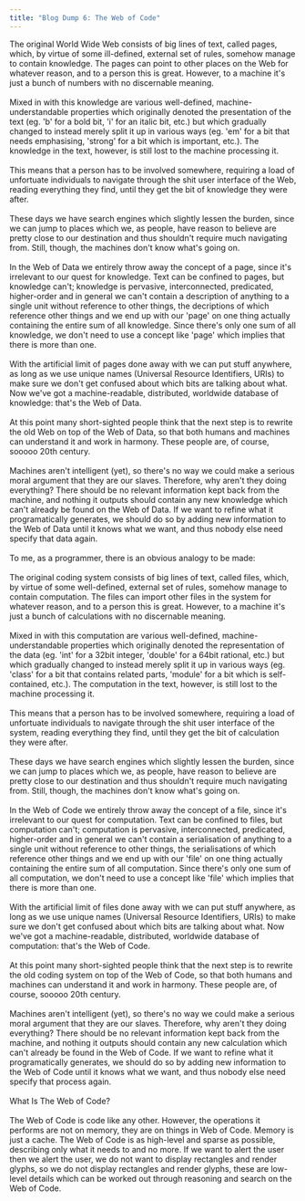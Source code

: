 ```yaml
---
title: "Blog Dump 6: The Web of Code"
---
```


The original World Wide Web consists of big lines of text, called pages, which, by virtue of some ill-defined, external set of rules, somehow manage to contain knowledge. The pages can point to other places on the Web for whatever reason, and to a person this is great. However, to a machine it's just a bunch of numbers with no discernable meaning.<br /><br />Mixed in with this knowledge are various well-defined, machine-understandable properties which originally denoted the presentation of the text (eg. 'b' for a bold bit, 'i' for an italic bit, etc.) but which gradually changed to instead merely split it up in various ways (eg. 'em' for a bit that needs emphasising, 'strong' for a bit which is important, etc.). The knowledge in the text, however, is still lost to the machine processing it.<br /><br />This means that a person has to be involved somewhere, requiring a load of unfortuate individuals to navigate through the shit user interface of the Web, reading everything they find, until they get the bit of knowledge they were after.<br /><br />These days we have search engines which slightly lessen the burden, since we can jump to places which we, as people, have reason to believe are pretty close to our destination and thus shouldn't require much navigating from. Still, though, the machines don't know what's going on.<br /><br />In the Web of Data we entirely throw away the concept of a page, since it's irrelevant to our quest for knowledge. Text can be confined to pages, but knowledge can't; knowledge is pervasive, interconnected, predicated, higher-order and in general we can't contain a description of anything to a single unit without reference to other things, the decriptions of which reference other things and we end up with our 'page' on one thing actually containing the entire sum of all knowledge. Since there's only one sum of all knowledge, we don't need to use a concept like 'page' which implies that there is more than one.<br /><br />With the artificial limit of pages done away with we can put stuff anywhere, as long as we use unique names (Universal Resource Identifiers, URIs) to make sure we don't get confused about which bits are talking about what. Now we've got a machine-readable, distributed, worldwide database of knowledge: that's the Web of Data.<br /><br />At this point many short-sighted people think that the next step is to rewrite the old Web on top of the Web of Data, so that both humans and machines can understand it and work in harmony. These people are, of course, sooooo 20th century.<br /><br />Machines aren't intelligent (yet), so there's no way we could make a serious moral argument that they are our slaves. Therefore, why aren't they doing everything? There should be no relevant information kept back from the machine, and nothing it outputs should contain any new knowledge which can't already be found on the Web of Data. If we want to refine what it programatically generates, we should do so by adding new information to the Web of Data until it knows what we want, and thus nobody else need specify that data again.<br /><br />To me, as a programmer, there is an obvious analogy to be made:<br /><br />The original coding system consists of big lines of text, called files, which, by virtue of some well-defined, external set of rules, somehow manage to contain computation. The files can import other files in the system for whatever reason, and to a person this is great. However, to a machine it's just a bunch of calculations with no discernable meaning.<br /><br />Mixed in with this computation are various well-defined, machine-understandable properties which originally denoted the representation of the data (eg. 'int' for a 32bit integer, 'double' for a 64bit rational, etc.) but which gradually changed to instead merely split it up in various ways (eg. 'class' for a bit that contains related parts, 'module' for a bit which is self-contained, etc.). The computation in the text, however, is still lost to the machine processing it.<br /><br />This means that a person has to be involved somewhere, requiring a load of unfortuate individuals to navigate through the shit user interface of the system, reading everything they find, until they get the bit of calculation they were after.<br /><br />These days we have search engines which slightly lessen the burden, since we can jump to places which we, as people, have reason to believe are pretty close to our destination and thus shouldn't require much navigating from. Still, though, the machines don't know what's going on.<br /><br />In the Web of Code we entirely throw away the concept of a file, since it's irrelevant to our quest for computation. Text can be confined to files, but computation can't; computation is pervasive, interconnected, predicated, higher-order and in general we can't contain a serialisation of anything to a single unit without reference to other things, the serialisations of which reference other things and we end up with our 'file' on one thing actually containing the entire sum of all computation. Since there's only one sum of all computation, we don't need to use a concept like 'file' which implies that there is more than one.<br /><br />With the artificial limit of files done away with we can put stuff anywhere, as long as we use unique names (Universal Resource Identifiers, URIs) to make sure we don't get confused about which bits are talking about what. Now we've got a machine-readable, distributed, worldwide database of computation: that's the Web of Code.<br /><br />At this point many short-sighted people think that the next step is to rewrite the old coding system on top of the Web of Code, so that both humans and machines can understand it and work in harmony. These people are, of course, sooooo 20th century.<br /><br />Machines aren't intelligent (yet), so there's no way we could make a serious moral argument that they are our slaves. Therefore, why aren't they doing everything? There should be no relevant information kept back from the machine, and nothing it outputs should contain any new calculation which can't already be found in the Web of Code. If we want to refine what it programatically generates, we should do so by adding new information to the Web of Code until it knows what we want, and thus nobody else need specify that process again.<br /><br />What Is The Web of Code?<br /><br />The Web of Code is code like any other. However, the operations it performs are not on memory, they are on things in Web of Code. Memory is just a cache. The Web of Code is as high-level and sparse as possible, describing only what it needs to and no more. If we want to alert the user then we alert the user, we do not want to display rectangles and render glyphs, so we do not display rectangles and render glyphs, these are low-level details which can be worked out through reasoning and search on the Web of Code.
